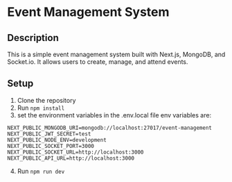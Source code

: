 # Event Management System

## Description

This is a simple event management system built with Next.js, MongoDB, and Socket.io. It allows users to create, manage, and attend events.

## Setup

1. Clone the repository
2. Run `npm install`
3. set the environment variables in the .env.local file
env variables are:
```
NEXT_PUBLIC_MONGODB_URI=mongodb://localhost:27017/event-management
NEXT_PUBLIC_JWT_SECRET=test
NEXT_PUBLIC_NODE_ENV=development
NEXT_PUBLIC_SOCKET_PORT=3000
NEXT_PUBLIC_SOCKET_URL=http://localhost:3000
NEXT_PUBLIC_API_URL=http://localhost:3000
```
4. Run `npm run dev`

